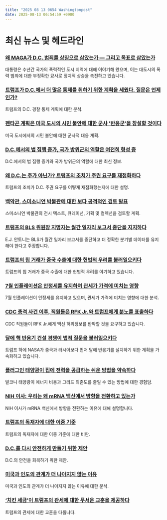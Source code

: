 ```yaml
---
title: "2025 08 13 0654 Washingtonpost"
date: 2025-08-13 06:54:59 +0900
---
```


# 최신 뉴스 및 헤드라인

### [왜 MAGA가 D.C. 범죄를 상징으로 삼았는가 — 그리고 목표로 삼았는가](https://www.washingtonpost.com/politics/2025/08/12/dc-crime-trump-maga/)
  대통령은 수년간 국가의 폭력적인 도시 지역에 대해 이야기해 왔으며, 이는 대도시의 폭력 범죄에 대한 부정확한 묘사로 정치적 상승을 촉진하고 있습니다.
### [트럼프가 D.C.에서 더 많은 통제를 취하기 위한 계획을 세웠다. 질문은 언제인가?](https://www.washingtonpost.com/politics/2025/08/12/trump-dc-take-over-police-national-guard/)
  트럼프의 D.C. 경찰 통제 계획에 대한 분석.
### [펜타곤 계획은 미국 도시의 시민 불안에 대한 군사 '반응군'을 창설할 것이다](https://www.washingtonpost.com/national-security/2025/08/12/national-guard-civil-unrest/)
  미국 도시에서의 시민 불안에 대한 군사적 대응 계획.
### [D.C.에서의 법 집행 증가, 국가 방위군의 역할은 여전히 형성 중](https://www.washingtonpost.com/politics/2025/08/12/trump-presidency-news-dc-crime/)
  D.C.에서의 법 집행 증가와 국가 방위군의 역할에 대한 최신 정보.
### [왜 D.C.는 주가 아닌가? 트럼프의 조치가 주권 요구를 재점화하다](https://www.washingtonpost.com/dc-md-va/2025/08/12/dc-statehood-trump-federal-takeover-explained/)
  트럼프의 조치가 D.C. 주권 요구를 어떻게 재점화했는지에 대한 설명.
### [백악관, 스미소니언 박물관에 대한 보다 공격적인 검토 발표](https://www.washingtonpost.com/entertainment/2025/08/12/white-house-review-smithsonian-institution/)
  스미소니언 박물관의 전시 텍스트, 큐레이션, 기획 및 컬렉션을 검토할 계획.
### [트럼프의 BLS 위원장 지명자는 월간 일자리 보고서 중단을 지지하다](https://www.washingtonpost.com/business/2025/08/12/bls-antoni-suspend-jobs-report/)
  E.J. 안토니는 BLS가 월간 일자리 보고서를 중단하고 더 정확한 분기별 데이터를 유지해야 한다고 주장합니다.
### [트럼프의 칩 거래가 중국 수출에 대한 헌법적 우려를 불러일으키다](https://www.washingtonpost.com/technology/2025/08/12/trump-chip-deal-nvidia-amd/)
  트럼프의 칩 거래가 중국 수출에 대한 헌법적 우려를 야기하고 있습니다.
### [7월 인플레이션은 안정세를 유지하며 관세가 가격에 미치는 영향](https://www.washingtonpost.com/business/2025/08/12/inflation-july-trump-tariffs/)
  7월 인플레이션이 안정세를 유지하고 있으며, 관세가 가격에 미치는 영향에 대한 분석.
### [CDC 총격 사건 이후, 직원들은 RFK Jr.와 트럼프에게 분노를 표출하다](https://www.washingtonpost.com/health/2025/08/12/cdc-shooting-atlanta-rfk-vaccine/)
  CDC 직원들이 RFK Jr.에게 백신 허위정보를 반박할 것을 요구하고 있습니다.
### [달에 핵 반응기 건설 경쟁이 법적 질문을 불러일으키다](https://www.washingtonpost.com/world/2025/08/12/nasa-nuclear-reactor-moon-trump-plan/)
  트럼프 하에 NASA가 중국과 러시아보다 먼저 달에 반응기를 설치하기 위한 계획을 가속화하고 있습니다.
### [플러그인 태양광이 집에 전력을 공급하는 쉬운 방법을 약속하다](https://www.washingtonpost.com/climate-environment/2025/08/12/balcony-solar-plug-in-rooftop/)
  발코니 태양광이 에너지 비용과 그리드 의존도를 줄일 수 있는 방법에 대한 경험담.
### [NIH 이사: 우리는 왜 mRNA 백신에서 방향을 전환하고 있는가](https://www.washingtonpost.com/opinions/2025/08/12/nih-mrna-vaccines-jay-bhattacharya/)
  NIH 이사가 mRNA 백신에서 방향을 전환하는 이유에 대해 설명합니다.
### [트럼프의 독재자에 대한 이중 기준](https://www.washingtonpost.com/opinions/2025/08/12/trump-putin-maduro-double-standard/)
  트럼프의 독재자에 대한 이중 기준에 대한 비판.
### [D.C.를 다시 안전하게 만들기 위한 제안](https://www.washingtonpost.com/opinions/2025/08/12/trump-washington-crime-vaccines/)
  D.C.의 안전을 회복하기 위한 제안.
### [미국과 인도의 관계가 더 나아지지 않는 이유](https://www.washingtonpost.com/opinions/2025/08/12/us-india-relationship-alliance-history/)
  미국과 인도의 관계가 더 나아지지 않는 이유에 대한 분석.
### [‘치킨 세금’이 트럼프의 관세에 대한 무서운 교훈을 제공하다](https://www.washingtonpost.com/opinions/2025/08/12/trump-tariffs-trade-war/)
  트럼프의 관세에 대한 교훈을 다룹니다.